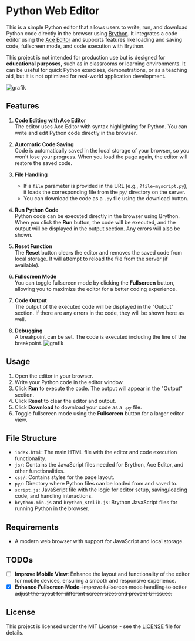 # Python Web Editor

This is a simple Python editor that allows users to write, run, and download Python code directly in the browser using [Brython](https://brython.info/). It integrates a code editor using the [Ace Editor](https://ace.c9.io/) and supports features like loading and saving code, fullscreen mode, and code execution with Brython.

This project is not intended for production use but is designed for **educational purposes**, such as in classrooms or learning environments. It can be useful for quick Python exercises, demonstrations, or as a teaching aid, but it is not optimized for real-world application development.

![grafik](https://github.com/user-attachments/assets/706792a8-8559-4cb4-b417-10eceb249d9c)


## Features

1. **Code Editing with Ace Editor**  
   The editor uses Ace Editor with syntax highlighting for Python. You can write and edit Python code directly in the browser.

2. **Automatic Code Saving**  
   Code is automatically saved in the local storage of your browser, so you won't lose your progress. When you load the page again, the editor will restore the saved code.

3. **File Handling**  
   - If a `file` parameter is provided in the URL (e.g., `?file=myscript.py`), it loads the corresponding file from the `py/` directory on the server.
   - You can download the code as a `.py` file using the download button.

4. **Run Python Code**  
   Python code can be executed directly in the browser using Brython. When you click the **Run** button, the code will be executed, and the output will be displayed in the output section. Any errors will also be shown.

5. **Reset Function**  
   The **Reset** button clears the editor and removes the saved code from local storage. It will attempt to reload the file from the server (if available).

6. **Fullscreen Mode**  
   You can toggle fullscreen mode by clicking the **Fullscreen** button, allowing you to maximize the editor for a better coding experience.

7. **Code Output**  
   The output of the executed code will be displayed in the "Output" section. If there are any errors in the code, they will be shown here as well.

8. **Debugging**  
   A breakpoint can be set. The code is executed including the line of the breakpoint.
   ![grafik](https://github.com/user-attachments/assets/22685f29-de4b-4d39-90c1-0de3a95445f1)


## Usage

1. Open the editor in your browser.
2. Write your Python code in the editor window.
3. Click **Run** to execute the code. The output will appear in the "Output" section.
4. Click **Reset** to clear the editor and output.
5. Click **Download** to download your code as a `.py` file.
6. Toggle fullscreen mode using the **Fullscreen** button for a larger editor view.

## File Structure

- `index.html`: The main HTML file with the editor and code execution functionality.
- `js/`: Contains the JavaScript files needed for Brython, Ace Editor, and other functionalities.
- `css/`: Contains styles for the page layout.
- `py/`: Directory where Python files can be loaded from and saved to.
- `script.js`: JavaScript file with the logic for editor setup, saving/loading code, and handling interactions.
- `brython.min.js` and `brython_stdlib.js`: Brython JavaScript files for running Python in the browser.

## Requirements

- A modern web browser with support for JavaScript and local storage.

## TODOs

- [ ] **Improve Mobile View**: Enhance the layout and functionality of the editor for mobile devices, ensuring a smooth and responsive experience.
- [x] ~~**Enhance Fullscreen Mode**: Improve fullscreen mode handling to better adjust the layout for different screen sizes and prevent UI issues.~~

## License

This project is licensed under the MIT License - see the [LICENSE](LICENSE) file for details.
